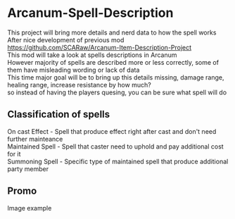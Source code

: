 # Arcanum-Spell-Description
This project will bring more details and nerd data to how the spell works  
After nice development of previous mod  
https://github.com/SCARaw/Arcanum-Item-Description-Project  
This mod will take a look at spells descriptions in Arcanum  
However majority of spells are described more or less correctly, some of them have misleading wording or lack of data  
This time major goal will be to bring up this details missing, damage range, healing range, increase resistance by how much?  
so instead of having the players quesing, you can be sure what spell will do  
## Classification of spells  
On cast Effect - Spell that produce effect right after cast and don't need further mainteance  
Maintained Spell - Spell that caster need to uphold and pay additional cost for it  
Summoning Spell - Specific type of maintained spell that produce additional party member  
## Promo  
Image example  

